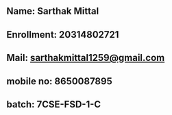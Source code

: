 
## Name: Sarthak Mittal 
## Enrollment: 20314802721
## Mail: sarthakmittal1259@gmail.com
## mobile no: 8650087895
## batch: 7CSE-FSD-1-C
